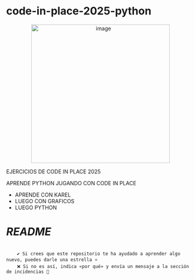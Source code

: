 # code-in-place-2025-python

<p align="center" dir="auto">
  <img width="370" height="370" alt="image" src="https://github.com/user-attachments/assets/c4b57d7a-a878-4219-a00d-4ab1565bb2bd" />
</p>


EJERCICIOS DE CODE IN PLACE 2025

APRENDE PYTHON JUGANDO CON CODE IN PLACE

<ul>
  <li>APRENDE CON KAREL</li>
  <li>LUEGO CON GRAFICOS</li>
  <li>LUEGO PYTHON</li>
</ul>
<div>
   <h1><b><i>README</i></b></h1>
  <pre>
    <code>
    ✔️ Si crees que este repositorio te ha ayudado a aprender algo nuevo, puedes darle una estrella ⭐   
    ❌ Si no es así, indica «por qué» y envía un mensaje a la sección de incidencias 🚩   
    </code>  
  </pre> 
</div>



